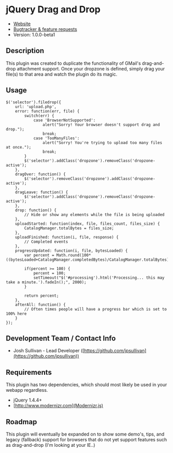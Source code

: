# jQuery Drag and Drop

* [Website](http://https://github.com/jpsullivan/jQuery-drag-and-drop/)
* [Bugtracker & feature requests](https://github.com/jpsullivan/jQuery-drag-and-drop/issues)
* Version: 1.0.0-beta1

## Description

This plugin was created to duplicate the functionality of GMail's drag-and-drop attachment support.  Once your dropzone is defined, simply drag your file(s) to that area and watch the plugin do its magic.

## Usage

    $('selector').filedrop({
        url: 'upload.php',
        error: function(err, file) {
            switch(err) {
                case 'BrowserNotSupported':
                    alert("Sorry! Your browser doesn't support drag and drop.");
                    break;
                case 'TooManyFiles':
                    alert("Sorry! You're trying to upload too many files  at once.");
                    break;
            }
            $('selector').addClass('dropzone').removeClass('dropzone-active');
        },
        dragOver: function() {
            $('selector').removeClass('dropzone').addClass('dropzone-active');
        },
        dragLeave: function() {
            $('selector').addClass('dropzone').removeClass('dropzone-active');
        },
        drop: function() {
            // Hide or show any elements while the file is being uploaded
        },
        uploadStarted: function(index, file, files_count, files_size) {
            CatalogManager.totalBytes = files_size;
        },
        uploadFinished: function(i, file, response) {
            // Completed events
        },
        progressUpdated: function(i, file, bytesLoaded) {
            var percent = Math.round(100*((bytesLoaded+CatalogManager.completedBytes)/CatalogManager.totalBytes));

            if(percent >= 100) {
                percent = 100;
                setTimeout("$('#processing').html('Processing... this may take a minute.').fadeIn();", 2000);
            }

            return percent;
        },
        afterAll: function() {
            // Often times people will have a progress bar which is set to 100% here
        }
    });

## Development Team / Contact Info

* Josh Sullivan - Lead Developer ([https://github.com/jpsullivan](https://github.com/jpsullivan))

## Requirements

This plugin has two dependencies, which should most likely be used in your webapp regardless.

* jQuery 1.4.4+
* [http://www.modernizr.com](Modernizr.js)

## Roadmap

This plugin will eventually be expanded on to show some demo's, tips, and legacy (fallback) support for browsers that do not yet support features such as drag-and-drop (I'm looking at your IE..)
